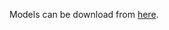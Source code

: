 Models can be download from [here](https://drive.google.com/open?id=1151gQZHJLFDiqhmOmiWMDpiT0IwWPGTZ).